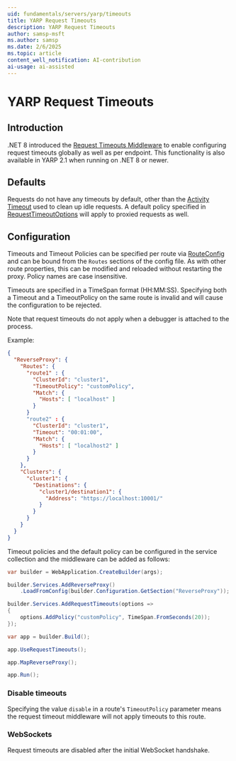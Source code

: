 ```yaml
---
uid: fundamentals/servers/yarp/timeouts
title: YARP Request Timeouts
description: YARP Request Timeouts
author: samsp-msft
ms.author: samsp
ms.date: 2/6/2025
ms.topic: article
content_well_notification: AI-contribution
ai-usage: ai-assisted
---
```


# YARP Request Timeouts

## Introduction

.NET 8 introduced the [Request Timeouts Middleware](/aspnet/core/performance/timeouts) to enable configuring request timeouts globally as well as per endpoint. This functionality is also available in YARP 2.1 when running on .NET 8 or newer.

## Defaults
Requests do not have any timeouts by default, other than the [Activity Timeout](xref:fundamentals/servers/yarp/http-client-config#HttpRequest) used to clean up idle requests. A default policy specified in [RequestTimeoutOptions](/dotnet/api/microsoft.aspnetcore.http.timeouts.requesttimeoutoptions) will apply to proxied requests as well.

## Configuration
Timeouts and Timeout Policies can be specified per route via [RouteConfig](xref:Yarp.ReverseProxy.Configuration.RouteConfig) and can be bound from the `Routes` sections of the config file. As with other route properties, this can be modified and reloaded without restarting the proxy. Policy names are case insensitive.

Timeouts are specified in a TimeSpan format (HH:MM:SS). Specifying both a Timeout and a TimeoutPolicy on the same route is invalid and will cause the configuration to be rejected.

Note that request timeouts do not apply when a debugger is attached to the process.

Example:
```json
{
  "ReverseProxy": {
    "Routes": {
      "route1" : {
        "ClusterId": "cluster1",
        "TimeoutPolicy": "customPolicy",
        "Match": {
          "Hosts": [ "localhost" ]
        }
      }
      "route2" : {
        "ClusterId": "cluster1",
        "Timeout": "00:01:00",
        "Match": {
          "Hosts": [ "localhost2" ]
        }
      }
    },
    "Clusters": {
      "cluster1": {
        "Destinations": {
          "cluster1/destination1": {
            "Address": "https://localhost:10001/"
          }
        }
      }
    }
  }
}
```

Timeout policies and the default policy can be configured in the service collection and the middleware can be added as follows:
```csharp
var builder = WebApplication.CreateBuilder(args);

builder.Services.AddReverseProxy()
    .LoadFromConfig(builder.Configuration.GetSection("ReverseProxy"));

builder.Services.AddRequestTimeouts(options =>
{
    options.AddPolicy("customPolicy", TimeSpan.FromSeconds(20));
});

var app = builder.Build();

app.UseRequestTimeouts();

app.MapReverseProxy();

app.Run();
```

### Disable timeouts

Specifying the value `disable` in a route's `TimeoutPolicy` parameter means the request timeout middleware will not apply timeouts to this route.

### WebSockets

Request timeouts are disabled after the initial WebSocket handshake.
